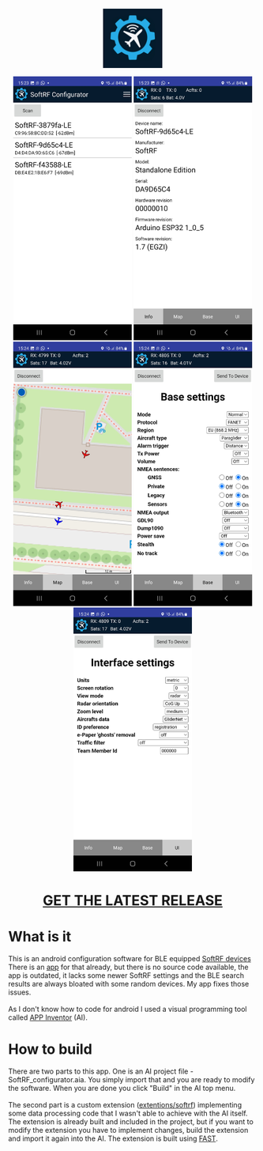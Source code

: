 <p align="center">
    <img src="images\softrf_conf.png" width="120px"/>
</p>

<p align="center">
    <img src="images\ss1.jpg" width="240px"/>
    <img src="images\ss2.jpg" width="240px"/>
    <img src="images\ss3.jpg" width="240px"/>
    <img src="images\ss4.jpg" width="240px"/>
    <img src="images\ss5.jpg" width="240px"/>
</p>

# [<p align="center">GET THE LATEST RELEASE</p>](https://github.com/egzumer/softrf_configurator/releases/latest)
# What is it
This is an android configuration software for BLE equipped [SoftRF devices](https://github.com/lyusupov/SoftRF)<br>
There is an [app](https://github.com/lyusupov/SoftRF/wiki/SoftRF-Configuration-Tool) for that already, but there is no source code available, the app is outdated, it lacks some newer SoftRF settings and the BLE search results are always bloated with some random devices. My app fixes those issues.<br><br>
As I don't know how to code for android I used a visual programming tool called [APP Inventor](https://ai2.appinventor.mit.edu/) (AI).
# How to build
There are two parts to this app. One is an AI project file - SoftRF_configurator.aia. You simply import that and you are ready to modify the software. When you are done you click "Build" in the AI top menu.<br>
<br>
The second part is a custom extension ([extentions/softrf](extentions/softrf)) implementing some data processing code that I wasn't able to achieve with the AI itself. The extension is already built and included in the project, but if you want to modify the extension you have to implement changes, build the extension and import it again into the AI. The extension is built using [FAST](https://github.com/jewelshkjony/fast-cli).